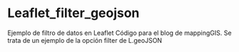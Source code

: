 # Leaflet_filter_geojson
Ejemplo de filtro de datos en Leaflet
Código para el blog de mappingGIS. Se trata de un ejemplo de la opción filter de L.geoJSON
